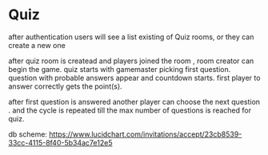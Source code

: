 # Quiz

after authentication users will see a list existing of Quiz rooms, or they can create a new one

after quiz room is createad and players joined the room , room creator can begin the game.
quiz starts with gamemaster picking first question.
question with probable answers appear and countdown starts.
first player to answer correctly gets the point(s).

after first question is answered another player can choose the next question . and the cycle is repeated till the max number of 
questions is reached for quiz.


db scheme: https://www.lucidchart.com/invitations/accept/23cb8539-33cc-4115-8f40-5b34ac7e12e5
